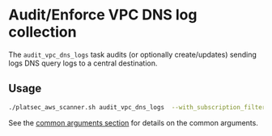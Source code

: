 # Audit/Enforce VPC DNS log collection

The `audit_vpc_dns_logs` task audits (or optionally create/updates)
sending logs DNS query logs to a central destination.

## Usage

```sh
./platsec_aws_scanner.sh audit_vpc_dns_logs  --with_subscription_filter True -enforce False --skip_tags False
```

See the [common arguments section](../usage.md#common-arguments) for details on the common arguments.
